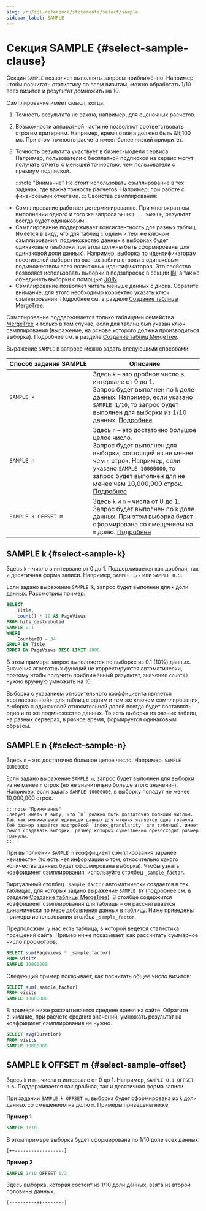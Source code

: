 ```yaml
---
slug: /ru/sql-reference/statements/select/sample
sidebar_label: SAMPLE
---
```


# Секция SAMPLE {#select-sample-clause}

Секция `SAMPLE` позволяет выполнять запросы приближённо. Например, чтобы посчитать статистику по всем визитам, можно обработать 1/10 всех визитов и результат домножить на 10.

Сэмплирование имеет смысл, когда:

1.  Точность результата не важна, например, для оценочных расчетов.
2.  Возможности аппаратной части не позволяют соответствовать строгим критериям. Например, время ответа должно быть \&lt;100 мс. При этом точность расчета имеет более низкий приоритет.
3.  Точность результата участвует в бизнес-модели сервиса. Например, пользователи с бесплатной подпиской на сервис могут получать отчеты с меньшей точностью, чем пользователи с премиум подпиской.

    :::note "Внимание"
    Не стоит использовать сэмплирование в тех задачах, где важна точность расчетов. Например, при работе с финансовыми отчетами.
    :::
Свойства сэмплирования:

-   Сэмплирование работает детерминированно. При многократном выполнении одного и того же запроса `SELECT .. SAMPLE`, результат всегда будет одинаковым.
-   Сэмплирование поддерживает консистентность для разных таблиц. Имеется в виду, что для таблиц с одним и тем же ключом сэмплирования, подмножество данных в выборках будет одинаковым (выборки при этом должны быть сформированы для одинаковой доли данных). Например, выборка по идентификаторам посетителей выберет из разных таблиц строки с одинаковым подмножеством всех возможных идентификаторов. Это свойство позволяет использовать выборки в подзапросах в секции [IN](../../operators/in.md#select-in-operators), а также объединять выборки с помощью [JOIN](join.md#select-join).
-   Сэмплирование позволяет читать меньше данных с диска. Обратите внимание, для этого необходимо корректно указать ключ сэмплирования. Подробнее см. в разделе [Создание таблицы MergeTree](../../../engines/table-engines/mergetree-family/mergetree.md#table_engine-mergetree-creating-a-table).

Сэмплирование поддерживается только таблицами семейства [MergeTree](../../../engines/table-engines/mergetree-family/mergetree.md#table_engine-mergetree-creating-a-table) и только в том случае, если для таблиц был указан ключ сэмплирования (выражение, на основе которого должна производиться выборка). Подробнее см. в разделе [Создание таблиц MergeTree](../../../engines/table-engines/mergetree-family/mergetree.md#table_engine-mergetree-creating-a-table).

Выражение `SAMPLE` в запросе можно задать следующими способами:

| Способ задания SAMPLE | Описание                                                                                                                                                                                                                                                         |
|-----------------------|------------------------------------------------------------------------------------------------------------------------------------------------------------------------------------------------------------------------------------------------------------------|
| `SAMPLE k`            | Здесь `k` – это дробное число в интервале от 0 до 1.<br/> Запрос будет выполнен по `k` доле данных. Например, если указано `SAMPLE 1/10`, то запрос будет выполнен для выборки из 1/10 данных. [Подробнее](#select-sample-k)                                     |
| `SAMPLE n`            | Здесь `n` – это достаточно большое целое число.<br/> Запрос будет выполнен для выборки, состоящей из не менее чем `n` строк. Например, если указано `SAMPLE 10000000`, то запрос будет выполнен для не менее чем 10,000,000 строк. [Подробнее](#select-sample-n) |
| `SAMPLE k OFFSET m`   | Здесь `k` и `m` – числа от 0 до 1.<br/> Запрос будет выполнен по `k` доле данных. При этом выборка будет сформирована со смещением на `m` долю. [Подробнее](#select-sample-offset)                                                                               |

## SAMPLE k {#select-sample-k}

Здесь `k` – число в интервале от 0 до 1. Поддерживается как дробная, так и десятичная форма записи. Например, `SAMPLE 1/2` или `SAMPLE 0.5`.

Если задано выражение `SAMPLE k`, запрос будет выполнен для `k` доли данных. Рассмотрим пример:

``` sql
SELECT
    Title,
    count() * 10 AS PageViews
FROM hits_distributed
SAMPLE 0.1
WHERE
    CounterID = 34
GROUP BY Title
ORDER BY PageViews DESC LIMIT 1000
```

В этом примере запрос выполняется по выборке из 0.1 (10%) данных. Значения агрегатных функций не корректируются автоматически, поэтому чтобы получить приближённый результат, значение `count()` нужно вручную умножить на 10.

Выборка с указанием относительного коэффициента является «согласованной»: для таблиц с одним и тем же ключом сэмплирования, выборка с одинаковой относительной долей всегда будет составлять одно и то же подмножество данных. То есть выборка из разных таблиц, на разных серверах, в разное время, формируется одинаковым образом.

## SAMPLE n {#select-sample-n}

Здесь `n` – это достаточно большое целое число. Например, `SAMPLE 10000000`.

Если задано выражение `SAMPLE n`, запрос будет выполнен для выборки из не менее `n` строк (но не значительно больше этого значения). Например, если задать `SAMPLE 10000000`, в выборку попадут не менее 10,000,000 строк.

    :::note "Примечание"
    Следует иметь в виду, что `n` должно быть достаточно большим числом. Так как минимальной единицей данных для чтения является одна гранула (её размер задаётся настройкой `index_granularity` для таблицы), имеет смысл создавать выборки, размер которых существенно превосходит размер гранулы.
    :::
При выполнении `SAMPLE n` коэффициент сэмплирования заранее неизвестен (то есть нет информации о том, относительно какого количества данных будет сформирована выборка). Чтобы узнать коэффициент сэмплирования, используйте столбец `_sample_factor`.

Виртуальный столбец `_sample_factor` автоматически создается в тех таблицах, для которых задано выражение `SAMPLE BY` (подробнее см. в разделе [Создание таблицы MergeTree](../../../engines/table-engines/mergetree-family/mergetree.md#table_engine-mergetree-creating-a-table)). В столбце содержится коэффициент сэмплирования для таблицы – он рассчитывается динамически по мере добавления данных в таблицу. Ниже приведены примеры использования столбца `_sample_factor`.

Предположим, у нас есть таблица, в которой ведется статистика посещений сайта. Пример ниже показывает, как рассчитать суммарное число просмотров:

``` sql
SELECT sum(PageViews * _sample_factor)
FROM visits
SAMPLE 10000000
```

Следующий пример показывает, как посчитать общее число визитов:

``` sql
SELECT sum(_sample_factor)
FROM visits
SAMPLE 10000000
```

В примере ниже рассчитывается среднее время на сайте. Обратите внимание, при расчете средних значений, умножать результат на коэффициент сэмплирования не нужно.

``` sql
SELECT avg(Duration)
FROM visits
SAMPLE 10000000
```

## SAMPLE k OFFSET m {#select-sample-offset}

Здесь `k` и `m` – числа в интервале от 0 до 1. Например, `SAMPLE 0.1 OFFSET 0.5`. Поддерживается как дробная, так и десятичная форма записи.

При задании `SAMPLE k OFFSET m`, выборка будет сформирована из `k` доли данных со смещением на долю `m`. Примеры приведены ниже.

**Пример 1**

``` sql
SAMPLE 1/10
```

В этом примере выборка будет сформирована по 1/10 доле всех данных:

`[++------------------]`

**Пример 2**

``` sql
SAMPLE 1/10 OFFSET 1/2
```

Здесь выборка, которая состоит из 1/10 доли данных, взята из второй половины данных.

`[----------++--------]`
